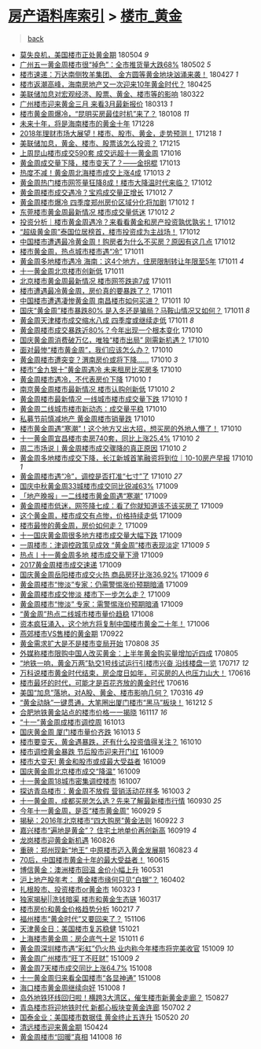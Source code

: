 [房产语料库索引](../../README.md)  > [楼市_黄金](楼市_黄金.md)
====
> [back](../README.md)

- [莫失良机，美国楼市正处黄金期](http://jkwz.applinzi.com/ittc/7099317149917250576.html#%E8%8E%AB%E5%A4%B1%E8%89%AF%E6%9C%BA%EF%BC%8C%E7%BE%8E%E5%9B%BD%E6%A5%BC%E5%B8%82%E6%AD%A3%E5%A4%84%E9%BB%84%E9%87%91%E6%9C%9F) 180504 *9* 
- [广州五一黄金周楼市很“掉色”：全市推货量大跌68%](http://jkwz.applinzi.com/ittc/7098523646299735051.html#%E5%B9%BF%E5%B7%9E%E4%BA%94%E4%B8%80%E9%BB%84%E9%87%91%E5%91%A8%E6%A5%BC%E5%B8%82%E5%BE%88%E2%80%9C%E6%8E%89%E8%89%B2%E2%80%9D%EF%BC%9A%E5%85%A8%E5%B8%82%E6%8E%A8%E8%B4%A7%E9%87%8F%E5%A4%A7%E8%B7%8C68%25) 180502 *5* 
- [楼市速递：万达南侧牧羊集团、 金方圆等黄金地块汹涌来袭！](http://jkwz.applinzi.com/ittc/7096586799113831434.html#%E6%A5%BC%E5%B8%82%E9%80%9F%E9%80%92%EF%BC%9A%E4%B8%87%E8%BE%BE%E5%8D%97%E4%BE%A7%E7%89%A7%E7%BE%8A%E9%9B%86%E5%9B%A2%E3%80%81+%E9%87%91%E6%96%B9%E5%9C%86%E7%AD%89%E9%BB%84%E9%87%91%E5%9C%B0%E5%9D%97%E6%B1%B9%E6%B6%8C%E6%9D%A5%E8%A2%AD%EF%BC%81) 180427 *1* 
- [楼市返潮高峰，海南房地产又一次迎来10年黄金时代？](http://jkwz.applinzi.com/ittc/7096043731633570827.html#%E6%A5%BC%E5%B8%82%E8%BF%94%E6%BD%AE%E9%AB%98%E5%B3%B0%EF%BC%8C%E6%B5%B7%E5%8D%97%E6%88%BF%E5%9C%B0%E4%BA%A7%E5%8F%88%E4%B8%80%E6%AC%A1%E8%BF%8E%E6%9D%A510%E5%B9%B4%E9%BB%84%E9%87%91%E6%97%B6%E4%BB%A3%EF%BC%9F) 180425  
- [美联储加息对宏观经济、股票、黄金、楼市等的影响](http://jkwz.applinzi.com/ittc/7083424900897571846.html#%E7%BE%8E%E8%81%94%E5%82%A8%E5%8A%A0%E6%81%AF%E5%AF%B9%E5%AE%8F%E8%A7%82%E7%BB%8F%E6%B5%8E%E3%80%81%E8%82%A1%E7%A5%A8%E3%80%81%E9%BB%84%E9%87%91%E3%80%81%E6%A5%BC%E5%B8%82%E7%AD%89%E7%9A%84%E5%BD%B1%E5%93%8D) 180322  
- [广州楼市迎来黄金三月 来看3月最新报价](http://jkwz.applinzi.com/ittc/7079857154037384208.html#%E5%B9%BF%E5%B7%9E%E6%A5%BC%E5%B8%82%E8%BF%8E%E6%9D%A5%E9%BB%84%E9%87%91%E4%B8%89%E6%9C%88+%E6%9D%A5%E7%9C%8B3%E6%9C%88%E6%9C%80%E6%96%B0%E6%8A%A5%E4%BB%B7) 180313 *1* 
- [楼市黄金周爆冷，“昆明买房最佳时机”来了？](http://jkwz.applinzi.com/ittc/7056221733592237067.html#%E6%A5%BC%E5%B8%82%E9%BB%84%E9%87%91%E5%91%A8%E7%88%86%E5%86%B7%EF%BC%8C%E2%80%9C%E6%98%86%E6%98%8E%E4%B9%B0%E6%88%BF%E6%9C%80%E4%BD%B3%E6%97%B6%E6%9C%BA%E2%80%9D%E6%9D%A5%E4%BA%86%EF%BC%9F) 180108 *11* 
- [未来十年，将是海南楼市的黄金十年](http://jkwz.applinzi.com/ittc/7052075358738711568.html#%E6%9C%AA%E6%9D%A5%E5%8D%81%E5%B9%B4%EF%BC%8C%E5%B0%86%E6%98%AF%E6%B5%B7%E5%8D%97%E6%A5%BC%E5%B8%82%E7%9A%84%E9%BB%84%E9%87%91%E5%8D%81%E5%B9%B4) 171228  
- [2018年理财市场大展望！楼市、股市、黄金，走势预测！](http://jkwz.applinzi.com/ittc/7048493854796284945.html#2018%E5%B9%B4%E7%90%86%E8%B4%A2%E5%B8%82%E5%9C%BA%E5%A4%A7%E5%B1%95%E6%9C%9B%EF%BC%81%E6%A5%BC%E5%B8%82%E3%80%81%E8%82%A1%E5%B8%82%E3%80%81%E9%BB%84%E9%87%91%EF%BC%8C%E8%B5%B0%E5%8A%BF%E9%A2%84%E6%B5%8B%EF%BC%81) 171218 *1* 
- [美联储加息，黄金、楼市、股票该怎么投资？](http://jkwz.applinzi.com/ittc/7047331998140466192.html#%E7%BE%8E%E8%81%94%E5%82%A8%E5%8A%A0%E6%81%AF%EF%BC%8C%E9%BB%84%E9%87%91%E3%80%81%E6%A5%BC%E5%B8%82%E3%80%81%E8%82%A1%E7%A5%A8%E8%AF%A5%E6%80%8E%E4%B9%88%E6%8A%95%E8%B5%84%EF%BC%9F) 171215  
- [上周昆山楼市成交590套 成交远超十一黄金周](http://jkwz.applinzi.com/ittc/7024988181290812432.html#%E4%B8%8A%E5%91%A8%E6%98%86%E5%B1%B1%E6%A5%BC%E5%B8%82%E6%88%90%E4%BA%A4590%E5%A5%97+%E6%88%90%E4%BA%A4%E8%BF%9C%E8%B6%85%E5%8D%81%E4%B8%80%E9%BB%84%E9%87%91%E5%91%A8) 171016  
- [黄金周成交量下降，楼市变天了？——金拐棍](http://jkwz.applinzi.com/ittc/7023951574697772049.html#%E9%BB%84%E9%87%91%E5%91%A8%E6%88%90%E4%BA%A4%E9%87%8F%E4%B8%8B%E9%99%8D%EF%BC%8C%E6%A5%BC%E5%B8%82%E5%8F%98%E5%A4%A9%E4%BA%86%EF%BC%9F%E2%80%94%E2%80%94%E9%87%91%E6%8B%90%E6%A3%8D) 171013  
- [热度不减！黄金周北海楼市成交上涨4成](http://jkwz.applinzi.com/ittc/7023850884025549841.html#%E7%83%AD%E5%BA%A6%E4%B8%8D%E5%87%8F%EF%BC%81%E9%BB%84%E9%87%91%E5%91%A8%E5%8C%97%E6%B5%B7%E6%A5%BC%E5%B8%82%E6%88%90%E4%BA%A4%E4%B8%8A%E6%B6%A84%E6%88%90) 171013 *2* 
- [黄金周热门楼市网签量狂降8成！楼市大降温时代来临？](http://jkwz.applinzi.com/ittc/7023572503614718992.html#%E9%BB%84%E9%87%91%E5%91%A8%E7%83%AD%E9%97%A8%E6%A5%BC%E5%B8%82%E7%BD%91%E7%AD%BE%E9%87%8F%E7%8B%82%E9%99%8D8%E6%88%90%EF%BC%81%E6%A5%BC%E5%B8%82%E5%A4%A7%E9%99%8D%E6%B8%A9%E6%97%B6%E4%BB%A3%E6%9D%A5%E4%B8%B4%EF%BC%9F) 171012  
- [黄金周楼市成交遇冷？宝鸡成交量正增长](http://jkwz.applinzi.com/ittc/7023559124535739409.html#%E9%BB%84%E9%87%91%E5%91%A8%E6%A5%BC%E5%B8%82%E6%88%90%E4%BA%A4%E9%81%87%E5%86%B7%EF%BC%9F%E5%AE%9D%E9%B8%A1%E6%88%90%E4%BA%A4%E9%87%8F%E6%AD%A3%E5%A2%9E%E9%95%BF) 171012 *7* 
- [黄金周楼市爆冷 四季度郑州房价区域分化将加剧](http://jkwz.applinzi.com/ittc/7023496980347749393.html#%E9%BB%84%E9%87%91%E5%91%A8%E6%A5%BC%E5%B8%82%E7%88%86%E5%86%B7+%E5%9B%9B%E5%AD%A3%E5%BA%A6%E9%83%91%E5%B7%9E%E6%88%BF%E4%BB%B7%E5%8C%BA%E5%9F%9F%E5%88%86%E5%8C%96%E5%B0%86%E5%8A%A0%E5%89%A7) 171012 *1* 
- [东莞楼市黄金周最新情况 楼市成交量低迷](http://jkwz.applinzi.com/ittc/7023522183517832208.html#%E4%B8%9C%E8%8E%9E%E6%A5%BC%E5%B8%82%E9%BB%84%E9%87%91%E5%91%A8%E6%9C%80%E6%96%B0%E6%83%85%E5%86%B5+%E6%A5%BC%E5%B8%82%E6%88%90%E4%BA%A4%E9%87%8F%E4%BD%8E%E8%BF%B7) 171012 *2* 
- [投资分析｜楼市黄金周遇冷？来看看黄金和房产投资孰优孰劣！](http://jkwz.applinzi.com/ittc/7023520380189410321.html#%E6%8A%95%E8%B5%84%E5%88%86%E6%9E%90%EF%BD%9C%E6%A5%BC%E5%B8%82%E9%BB%84%E9%87%91%E5%91%A8%E9%81%87%E5%86%B7%EF%BC%9F%E6%9D%A5%E7%9C%8B%E7%9C%8B%E9%BB%84%E9%87%91%E5%92%8C%E6%88%BF%E4%BA%A7%E6%8A%95%E8%B5%84%E5%AD%B0%E4%BC%98%E5%AD%B0%E5%8A%A3%EF%BC%81) 171012  
- [“超级黄金周”泰国位居榜首，楼市投资成为主战场！](http://jkwz.applinzi.com/ittc/7023503990543877136.html#%E2%80%9C%E8%B6%85%E7%BA%A7%E9%BB%84%E9%87%91%E5%91%A8%E2%80%9D%E6%B3%B0%E5%9B%BD%E4%BD%8D%E5%B1%85%E6%A6%9C%E9%A6%96%EF%BC%8C%E6%A5%BC%E5%B8%82%E6%8A%95%E8%B5%84%E6%88%90%E4%B8%BA%E4%B8%BB%E6%88%98%E5%9C%BA%EF%BC%81) 171012  
- [中国楼市遭遇最冷黄金周！购房者为什么不买房？原因有这几点](http://jkwz.applinzi.com/ittc/7023486720648152081.html#%E4%B8%AD%E5%9B%BD%E6%A5%BC%E5%B8%82%E9%81%AD%E9%81%87%E6%9C%80%E5%86%B7%E9%BB%84%E9%87%91%E5%91%A8%EF%BC%81%E8%B4%AD%E6%88%BF%E8%80%85%E4%B8%BA%E4%BB%80%E4%B9%88%E4%B8%8D%E4%B9%B0%E6%88%BF%EF%BC%9F%E5%8E%9F%E5%9B%A0%E6%9C%89%E8%BF%99%E5%87%A0%E7%82%B9) 171012  
- [楼市黄金周，热点城市楼市遇“冷”](http://jkwz.applinzi.com/ittc/7023237528621155345.html#%E6%A5%BC%E5%B8%82%E9%BB%84%E9%87%91%E5%91%A8%EF%BC%8C%E7%83%AD%E7%82%B9%E5%9F%8E%E5%B8%82%E6%A5%BC%E5%B8%82%E9%81%87%E2%80%9C%E5%86%B7%E2%80%9D) 171011  
- [黄金周多地楼市遇冷 海南：这4个地方，住房限制转让年限至5年](http://jkwz.applinzi.com/ittc/7023222134619505680.html#%E9%BB%84%E9%87%91%E5%91%A8%E5%A4%9A%E5%9C%B0%E6%A5%BC%E5%B8%82%E9%81%87%E5%86%B7+%E6%B5%B7%E5%8D%97%EF%BC%9A%E8%BF%994%E4%B8%AA%E5%9C%B0%E6%96%B9%EF%BC%8C%E4%BD%8F%E6%88%BF%E9%99%90%E5%88%B6%E8%BD%AC%E8%AE%A9%E5%B9%B4%E9%99%90%E8%87%B35%E5%B9%B4) 171011 *4* 
- [十一黄金周北京楼市创新低](http://jkwz.applinzi.com/ittc/7023231599922119697.html#%E5%8D%81%E4%B8%80%E9%BB%84%E9%87%91%E5%91%A8%E5%8C%97%E4%BA%AC%E6%A5%BC%E5%B8%82%E5%88%9B%E6%96%B0%E4%BD%8E) 171011  
- [北京楼市黄金周最新情况 楼市网签跌逾7成](http://jkwz.applinzi.com/ittc/7023175589324915728.html#%E5%8C%97%E4%BA%AC%E6%A5%BC%E5%B8%82%E9%BB%84%E9%87%91%E5%91%A8%E6%9C%80%E6%96%B0%E6%83%85%E5%86%B5+%E6%A5%BC%E5%B8%82%E7%BD%91%E7%AD%BE%E8%B7%8C%E9%80%BE7%E6%88%90) 171011  
- [楼市遭遇最冷黄金周，房价真的要暴跌了？](http://jkwz.applinzi.com/ittc/7023141812032766992.html#%E6%A5%BC%E5%B8%82%E9%81%AD%E9%81%87%E6%9C%80%E5%86%B7%E9%BB%84%E9%87%91%E5%91%A8%EF%BC%8C%E6%88%BF%E4%BB%B7%E7%9C%9F%E7%9A%84%E8%A6%81%E6%9A%B4%E8%B7%8C%E4%BA%86%EF%BC%9F) 171011  
- [中国楼市遭遇凄惨黄金周 南昌楼市如何买进？](http://jkwz.applinzi.com/ittc/7023110273609761809.html#%E4%B8%AD%E5%9B%BD%E6%A5%BC%E5%B8%82%E9%81%AD%E9%81%87%E5%87%84%E6%83%A8%E9%BB%84%E9%87%91%E5%91%A8+%E5%8D%97%E6%98%8C%E6%A5%BC%E5%B8%82%E5%A6%82%E4%BD%95%E4%B9%B0%E8%BF%9B%EF%BC%9F) 171011 *10* 
- [国庆“黄金周”楼市暴跌80% 是入冬还是骗局？马鞍山情况又如何？](http://jkwz.applinzi.com/ittc/7023106657020806161.html#%E5%9B%BD%E5%BA%86%E2%80%9C%E9%BB%84%E9%87%91%E5%91%A8%E2%80%9D%E6%A5%BC%E5%B8%82%E6%9A%B4%E8%B7%8C80%25+%E6%98%AF%E5%85%A5%E5%86%AC%E8%BF%98%E6%98%AF%E9%AA%97%E5%B1%80%EF%BC%9F%E9%A9%AC%E9%9E%8D%E5%B1%B1%E6%83%85%E5%86%B5%E5%8F%88%E5%A6%82%E4%BD%95%EF%BC%9F) 171011 *8* 
- [黄金周天津楼市成交缩水八成 四季度或继续走低](http://jkwz.applinzi.com/ittc/7023086805073789969.html#%E9%BB%84%E9%87%91%E5%91%A8%E5%A4%A9%E6%B4%A5%E6%A5%BC%E5%B8%82%E6%88%90%E4%BA%A4%E7%BC%A9%E6%B0%B4%E5%85%AB%E6%88%90+%E5%9B%9B%E5%AD%A3%E5%BA%A6%E6%88%96%E7%BB%A7%E7%BB%AD%E8%B5%B0%E4%BD%8E) 171011 *8* 
- [黄金周楼市成交暴跌近80%？今年出现一个根本变化](http://jkwz.applinzi.com/ittc/7022882391440491536.html#%E9%BB%84%E9%87%91%E5%91%A8%E6%A5%BC%E5%B8%82%E6%88%90%E4%BA%A4%E6%9A%B4%E8%B7%8C%E8%BF%9180%25%EF%BC%9F%E4%BB%8A%E5%B9%B4%E5%87%BA%E7%8E%B0%E4%B8%80%E4%B8%AA%E6%A0%B9%E6%9C%AC%E5%8F%98%E5%8C%96) 171010  
- [国庆黄金周消费破万亿，唯独“楼市出局” 刚需新机遇？](http://jkwz.applinzi.com/ittc/7022853726749066256.html#%E5%9B%BD%E5%BA%86%E9%BB%84%E9%87%91%E5%91%A8%E6%B6%88%E8%B4%B9%E7%A0%B4%E4%B8%87%E4%BA%BF%EF%BC%8C%E5%94%AF%E7%8B%AC%E2%80%9C%E6%A5%BC%E5%B8%82%E5%87%BA%E5%B1%80%E2%80%9D+%E5%88%9A%E9%9C%80%E6%96%B0%E6%9C%BA%E9%81%87%EF%BC%9F) 171010  
- [面对最惨“楼市黄金周”，我们应该怎么办？](http://jkwz.applinzi.com/ittc/7022845681906222097.html#%E9%9D%A2%E5%AF%B9%E6%9C%80%E6%83%A8%E2%80%9C%E6%A5%BC%E5%B8%82%E9%BB%84%E9%87%91%E5%91%A8%E2%80%9D%EF%BC%8C%E6%88%91%E4%BB%AC%E5%BA%94%E8%AF%A5%E6%80%8E%E4%B9%88%E5%8A%9E%EF%BC%9F) 171010  
- [黄金周楼市遭突变？渭南房价或将下降……](http://jkwz.applinzi.com/ittc/7022834497345815569.html#%E9%BB%84%E9%87%91%E5%91%A8%E6%A5%BC%E5%B8%82%E9%81%AD%E7%AA%81%E5%8F%98%EF%BC%9F%E6%B8%AD%E5%8D%97%E6%88%BF%E4%BB%B7%E6%88%96%E5%B0%86%E4%B8%8B%E9%99%8D%E2%80%A6%E2%80%A6) 171010 *3* 
- [楼市“金九银十”黄金周遇冷 未来租房比买房多](http://jkwz.applinzi.com/ittc/7022818110506271761.html#%E6%A5%BC%E5%B8%82%E2%80%9C%E9%87%91%E4%B9%9D%E9%93%B6%E5%8D%81%E2%80%9D%E9%BB%84%E9%87%91%E5%91%A8%E9%81%87%E5%86%B7+%E6%9C%AA%E6%9D%A5%E7%A7%9F%E6%88%BF%E6%AF%94%E4%B9%B0%E6%88%BF%E5%A4%9A) 171010  
- [黄金周楼市遇冷，不代表房价下降](http://jkwz.applinzi.com/ittc/7022816850386355216.html#%E9%BB%84%E9%87%91%E5%91%A8%E6%A5%BC%E5%B8%82%E9%81%87%E5%86%B7%EF%BC%8C%E4%B8%8D%E4%BB%A3%E8%A1%A8%E6%88%BF%E4%BB%B7%E4%B8%8B%E9%99%8D) 171010 *1* 
- [南京黄金周楼市最新情况 楼市认购创新低](http://jkwz.applinzi.com/ittc/7022781277739156496.html#%E5%8D%97%E4%BA%AC%E9%BB%84%E9%87%91%E5%91%A8%E6%A5%BC%E5%B8%82%E6%9C%80%E6%96%B0%E6%83%85%E5%86%B5+%E6%A5%BC%E5%B8%82%E8%AE%A4%E8%B4%AD%E5%88%9B%E6%96%B0%E4%BD%8E) 171010 *2* 
- [黄金周楼市最新情况 一线城市楼市成交量下跌](http://jkwz.applinzi.com/ittc/7022781278921950225.html#%E9%BB%84%E9%87%91%E5%91%A8%E6%A5%BC%E5%B8%82%E6%9C%80%E6%96%B0%E6%83%85%E5%86%B5+%E4%B8%80%E7%BA%BF%E5%9F%8E%E5%B8%82%E6%A5%BC%E5%B8%82%E6%88%90%E4%BA%A4%E9%87%8F%E4%B8%8B%E8%B7%8C) 171010 *1* 
- [黄金周二线城市楼市新动态：成交量平稳](http://jkwz.applinzi.com/ittc/7022781282361279504.html#%E9%BB%84%E9%87%91%E5%91%A8%E4%BA%8C%E7%BA%BF%E5%9F%8E%E5%B8%82%E6%A5%BC%E5%B8%82%E6%96%B0%E5%8A%A8%E6%80%81%EF%BC%9A%E6%88%90%E4%BA%A4%E9%87%8F%E5%B9%B3%E7%A8%B3) 171010  
- [私募节前慎减地产 黄金周楼市销量跌](http://jkwz.applinzi.com/ittc/7022750804019250192.html#%E7%A7%81%E5%8B%9F%E8%8A%82%E5%89%8D%E6%85%8E%E5%87%8F%E5%9C%B0%E4%BA%A7+%E9%BB%84%E9%87%91%E5%91%A8%E6%A5%BC%E5%B8%82%E9%94%80%E9%87%8F%E8%B7%8C) 171010  
- [楼市黄金周遇“寒潮”！这个地方又出大招，想买房的外地人懵了！](http://jkwz.applinzi.com/ittc/7022756634961642512.html#%E6%A5%BC%E5%B8%82%E9%BB%84%E9%87%91%E5%91%A8%E9%81%87%E2%80%9C%E5%AF%92%E6%BD%AE%E2%80%9D%EF%BC%81%E8%BF%99%E4%B8%AA%E5%9C%B0%E6%96%B9%E5%8F%88%E5%87%BA%E5%A4%A7%E6%8B%9B%EF%BC%8C%E6%83%B3%E4%B9%B0%E6%88%BF%E7%9A%84%E5%A4%96%E5%9C%B0%E4%BA%BA%E6%87%B5%E4%BA%86%EF%BC%81) 171010  
- [十一黄金周宜昌楼市卖房740套，同比上涨25.4%](http://jkwz.applinzi.com/ittc/7022744597883782161.html#%E5%8D%81%E4%B8%80%E9%BB%84%E9%87%91%E5%91%A8%E5%AE%9C%E6%98%8C%E6%A5%BC%E5%B8%82%E5%8D%96%E6%88%BF740%E5%A5%97%EF%BC%8C%E5%90%8C%E6%AF%94%E4%B8%8A%E6%B6%A825.4%25) 171010 *2* 
- [周二市场说丨黄金周楼市成交骤降的真正原因](http://jkwz.applinzi.com/ittc/7022737037185254416.html#%E5%91%A8%E4%BA%8C%E5%B8%82%E5%9C%BA%E8%AF%B4%E4%B8%A8%E9%BB%84%E9%87%91%E5%91%A8%E6%A5%BC%E5%B8%82%E6%88%90%E4%BA%A4%E9%AA%A4%E9%99%8D%E7%9A%84%E7%9C%9F%E6%AD%A3%E5%8E%9F%E5%9B%A0) 171010 *2* 
- [黄金周多地楼市成交下降，长江新城首笔融资将到位｜10-10房产早报](http://jkwz.applinzi.com/ittc/7022725911420601360.html#%E9%BB%84%E9%87%91%E5%91%A8%E5%A4%9A%E5%9C%B0%E6%A5%BC%E5%B8%82%E6%88%90%E4%BA%A4%E4%B8%8B%E9%99%8D%EF%BC%8C%E9%95%BF%E6%B1%9F%E6%96%B0%E5%9F%8E%E9%A6%96%E7%AC%94%E8%9E%8D%E8%B5%84%E5%B0%86%E5%88%B0%E4%BD%8D%EF%BD%9C10-10%E6%88%BF%E4%BA%A7%E6%97%A9%E6%8A%A5) 171010 *1* 
- [黄金周楼市遇“冷”，调控是否打准“七寸”了](http://jkwz.applinzi.com/ittc/7022703845975786512.html#%E9%BB%84%E9%87%91%E5%91%A8%E6%A5%BC%E5%B8%82%E9%81%87%E2%80%9C%E5%86%B7%E2%80%9D%EF%BC%8C%E8%B0%83%E6%8E%A7%E6%98%AF%E5%90%A6%E6%89%93%E5%87%86%E2%80%9C%E4%B8%83%E5%AF%B8%E2%80%9D%E4%BA%86) 171010 *27* 
- [国庆中秋黄金周33城楼市成交同比锐减63%](http://jkwz.applinzi.com/ittc/7022575961688769552.html#%E5%9B%BD%E5%BA%86%E4%B8%AD%E7%A7%8B%E9%BB%84%E9%87%91%E5%91%A833%E5%9F%8E%E6%A5%BC%E5%B8%82%E6%88%90%E4%BA%A4%E5%90%8C%E6%AF%94%E9%94%90%E5%87%8F63%25) 171009  
- [「地产晚报」一二线楼市黄金周遇“寒潮”](http://jkwz.applinzi.com/ittc/7022541360480125968.html#%E3%80%8C%E5%9C%B0%E4%BA%A7%E6%99%9A%E6%8A%A5%E3%80%8D%E4%B8%80%E4%BA%8C%E7%BA%BF%E6%A5%BC%E5%B8%82%E9%BB%84%E9%87%91%E5%91%A8%E9%81%87%E2%80%9C%E5%AF%92%E6%BD%AE%E2%80%9D) 171009  
- [黄金周楼市低迷，网签降七成：看了你就知道该不该买房了](http://jkwz.applinzi.com/ittc/7022473349580719121.html#%E9%BB%84%E9%87%91%E5%91%A8%E6%A5%BC%E5%B8%82%E4%BD%8E%E8%BF%B7%EF%BC%8C%E7%BD%91%E7%AD%BE%E9%99%8D%E4%B8%83%E6%88%90%EF%BC%9A%E7%9C%8B%E4%BA%86%E4%BD%A0%E5%B0%B1%E7%9F%A5%E9%81%93%E8%AF%A5%E4%B8%8D%E8%AF%A5%E4%B9%B0%E6%88%BF%E4%BA%86) 171009  
- [这个黄金周，楼市成交有点惨，价格持续走低](http://jkwz.applinzi.com/ittc/7022469777958896656.html#%E8%BF%99%E4%B8%AA%E9%BB%84%E9%87%91%E5%91%A8%EF%BC%8C%E6%A5%BC%E5%B8%82%E6%88%90%E4%BA%A4%E6%9C%89%E7%82%B9%E6%83%A8%EF%BC%8C%E4%BB%B7%E6%A0%BC%E6%8C%81%E7%BB%AD%E8%B5%B0%E4%BD%8E) 171009  
- [楼市最惨的黄金周，房价如何走？](http://jkwz.applinzi.com/ittc/7022456665255969808.html#%E6%A5%BC%E5%B8%82%E6%9C%80%E6%83%A8%E7%9A%84%E9%BB%84%E9%87%91%E5%91%A8%EF%BC%8C%E6%88%BF%E4%BB%B7%E5%A6%82%E4%BD%95%E8%B5%B0%EF%BC%9F) 171009  
- [十一国庆黄金周很多地方楼市成交量大幅下跌](http://jkwz.applinzi.com/ittc/7022453570102887440.html#%E5%8D%81%E4%B8%80%E5%9B%BD%E5%BA%86%E9%BB%84%E9%87%91%E5%91%A8%E5%BE%88%E5%A4%9A%E5%9C%B0%E6%96%B9%E6%A5%BC%E5%B8%82%E6%88%90%E4%BA%A4%E9%87%8F%E5%A4%A7%E5%B9%85%E4%B8%8B%E8%B7%8C) 171009  
- [一周楼市：津调控政策见成效 “黄金周”楼市表现淡定](http://jkwz.applinzi.com/ittc/7022445845050557457.html#%E4%B8%80%E5%91%A8%E6%A5%BC%E5%B8%82%EF%BC%9A%E6%B4%A5%E8%B0%83%E6%8E%A7%E6%94%BF%E7%AD%96%E8%A7%81%E6%88%90%E6%95%88+%E2%80%9C%E9%BB%84%E9%87%91%E5%91%A8%E2%80%9D%E6%A5%BC%E5%B8%82%E8%A1%A8%E7%8E%B0%E6%B7%A1%E5%AE%9A) 171009 *5* 
- [热点丨十一黄金周多地 楼市成交量下滑](http://jkwz.applinzi.com/ittc/7022399828431209489.html#%E7%83%AD%E7%82%B9%E4%B8%A8%E5%8D%81%E4%B8%80%E9%BB%84%E9%87%91%E5%91%A8%E5%A4%9A%E5%9C%B0+%E6%A5%BC%E5%B8%82%E6%88%90%E4%BA%A4%E9%87%8F%E4%B8%8B%E6%BB%91) 171009  
- [2017黄金周楼市成交速递](http://jkwz.applinzi.com/ittc/7022397099361174545.html#2017%E9%BB%84%E9%87%91%E5%91%A8%E6%A5%BC%E5%B8%82%E6%88%90%E4%BA%A4%E9%80%9F%E9%80%92) 171009  
- [国庆黄金周岳阳楼市成交火热 商品房环比涨36.92%](http://jkwz.applinzi.com/ittc/7022393990345917457.html#%E5%9B%BD%E5%BA%86%E9%BB%84%E9%87%91%E5%91%A8%E5%B2%B3%E9%98%B3%E6%A5%BC%E5%B8%82%E6%88%90%E4%BA%A4%E7%81%AB%E7%83%AD+%E5%95%86%E5%93%81%E6%88%BF%E7%8E%AF%E6%AF%94%E6%B6%A836.92%25) 171009 *6* 
- [黄金周楼市“惨淡”专家：仍需警惕涨价预期暗涌](http://jkwz.applinzi.com/ittc/7022372722733220881.html#%E9%BB%84%E9%87%91%E5%91%A8%E6%A5%BC%E5%B8%82%E2%80%9C%E6%83%A8%E6%B7%A1%E2%80%9D%E4%B8%93%E5%AE%B6%EF%BC%9A%E4%BB%8D%E9%9C%80%E8%AD%A6%E6%83%95%E6%B6%A8%E4%BB%B7%E9%A2%84%E6%9C%9F%E6%9A%97%E6%B6%8C) 171009  
- [黄金周楼市成交惨淡 楼市下一步怎么走？](http://jkwz.applinzi.com/ittc/7022372065024410641.html#%E9%BB%84%E9%87%91%E5%91%A8%E6%A5%BC%E5%B8%82%E6%88%90%E4%BA%A4%E6%83%A8%E6%B7%A1+%E6%A5%BC%E5%B8%82%E4%B8%8B%E4%B8%80%E6%AD%A5%E6%80%8E%E4%B9%88%E8%B5%B0%EF%BC%9F) 171009  
- [黄金周楼市“惨淡” 专家：需警惕涨价预期暗涌](http://jkwz.applinzi.com/ittc/7022338687684314129.html#%E9%BB%84%E9%87%91%E5%91%A8%E6%A5%BC%E5%B8%82%E2%80%9C%E6%83%A8%E6%B7%A1%E2%80%9D+%E4%B8%93%E5%AE%B6%EF%BC%9A%E9%9C%80%E8%AD%A6%E6%83%95%E6%B6%A8%E4%BB%B7%E9%A2%84%E6%9C%9F%E6%9A%97%E6%B6%8C) 171009  
- [“黄金周”热点二线城市楼市量价趋稳](http://jkwz.applinzi.com/ittc/7022093169628546064.html#%E2%80%9C%E9%BB%84%E9%87%91%E5%91%A8%E2%80%9D%E7%83%AD%E7%82%B9%E4%BA%8C%E7%BA%BF%E5%9F%8E%E5%B8%82%E6%A5%BC%E5%B8%82%E9%87%8F%E4%BB%B7%E8%B6%8B%E7%A8%B3) 171008  
- [资本疯狂涌入，这个地方将复制中国楼市黄金二十年！](http://jkwz.applinzi.com/ittc/7021368525824984081.html#%E8%B5%84%E6%9C%AC%E7%96%AF%E7%8B%82%E6%B6%8C%E5%85%A5%EF%BC%8C%E8%BF%99%E4%B8%AA%E5%9C%B0%E6%96%B9%E5%B0%86%E5%A4%8D%E5%88%B6%E4%B8%AD%E5%9B%BD%E6%A5%BC%E5%B8%82%E9%BB%84%E9%87%91%E4%BA%8C%E5%8D%81%E5%B9%B4%EF%BC%81) 171006  
- [燕郊楼市VS售楼的黄金期](http://jkwz.applinzi.com/ittc/7016243831966794768.html#%E7%87%95%E9%83%8A%E6%A5%BC%E5%B8%82VS%E5%94%AE%E6%A5%BC%E7%9A%84%E9%BB%84%E9%87%91%E6%9C%9F) 170922  
- [黄金需求扩大是不是楼市变局开始](http://jkwz.applinzi.com/ittc/6999341590857122833.html#%E9%BB%84%E9%87%91%E9%9C%80%E6%B1%82%E6%89%A9%E5%A4%A7%E6%98%AF%E4%B8%8D%E6%98%AF%E6%A5%BC%E5%B8%82%E5%8F%98%E5%B1%80%E5%BC%80%E5%A7%8B) 170808 *35* 
- [外媒称楼市限购中国人改买黄金：上半年黄金购买量增加近四成](http://jkwz.applinzi.com/ittc/6998107415076406288.html#%E5%A4%96%E5%AA%92%E7%A7%B0%E6%A5%BC%E5%B8%82%E9%99%90%E8%B4%AD%E4%B8%AD%E5%9B%BD%E4%BA%BA%E6%94%B9%E4%B9%B0%E9%BB%84%E9%87%91%EF%BC%9A%E4%B8%8A%E5%8D%8A%E5%B9%B4%E9%BB%84%E9%87%91%E8%B4%AD%E4%B9%B0%E9%87%8F%E5%A2%9E%E5%8A%A0%E8%BF%91%E5%9B%9B%E6%88%90) 170805  
- [“地铁一响，黄金万两”轨交1号线试运行引楼市兴奋 沿线楼盘一览](http://jkwz.applinzi.com/ittc/6991052414961320976.html#%E2%80%9C%E5%9C%B0%E9%93%81%E4%B8%80%E5%93%8D%EF%BC%8C%E9%BB%84%E9%87%91%E4%B8%87%E4%B8%A4%E2%80%9D%E8%BD%A8%E4%BA%A41%E5%8F%B7%E7%BA%BF%E8%AF%95%E8%BF%90%E8%A1%8C%E5%BC%95%E6%A5%BC%E5%B8%82%E5%85%B4%E5%A5%8B+%E6%B2%BF%E7%BA%BF%E6%A5%BC%E7%9B%98%E4%B8%80%E8%A7%88) 170717 *12* 
- [万科说楼市黄金时代结束，房企度日如年，可买房的人也压力山大！](http://jkwz.applinzi.com/ittc/6979887397054448645.html#%E4%B8%87%E7%A7%91%E8%AF%B4%E6%A5%BC%E5%B8%82%E9%BB%84%E9%87%91%E6%97%B6%E4%BB%A3%E7%BB%93%E6%9D%9F%EF%BC%8C%E6%88%BF%E4%BC%81%E5%BA%A6%E6%97%A5%E5%A6%82%E5%B9%B4%EF%BC%8C%E5%8F%AF%E4%B9%B0%E6%88%BF%E7%9A%84%E4%BA%BA%E4%B9%9F%E5%8E%8B%E5%8A%9B%E5%B1%B1%E5%A4%A7%EF%BC%81) 170616  
- [楼市最坏的时代，可能才是百花齐放的黄金时代](http://jkwz.applinzi.com/ittc/6979707498343695365.html#%E6%A5%BC%E5%B8%82%E6%9C%80%E5%9D%8F%E7%9A%84%E6%97%B6%E4%BB%A3%EF%BC%8C%E5%8F%AF%E8%83%BD%E6%89%8D%E6%98%AF%E7%99%BE%E8%8A%B1%E9%BD%90%E6%94%BE%E7%9A%84%E9%BB%84%E9%87%91%E6%97%B6%E4%BB%A3) 170616  
- [美国“加息”落地，对A股、黄金、楼市影响几何？](http://jkwz.applinzi.com/ittc/6945518631847986181.html#%E7%BE%8E%E5%9B%BD%E2%80%9C%E5%8A%A0%E6%81%AF%E2%80%9D%E8%90%BD%E5%9C%B0%EF%BC%8C%E5%AF%B9A%E8%82%A1%E3%80%81%E9%BB%84%E9%87%91%E3%80%81%E6%A5%BC%E5%B8%82%E5%BD%B1%E5%93%8D%E5%87%A0%E4%BD%95%EF%BC%9F) 170316 *49* 
- [“黄金动脉”一键贯通，大笔圈出厦门楼市“黑马”板块！](http://jkwz.applinzi.com/ittc/6910664769148552197.html#%E2%80%9C%E9%BB%84%E9%87%91%E5%8A%A8%E8%84%89%E2%80%9D%E4%B8%80%E9%94%AE%E8%B4%AF%E9%80%9A%EF%BC%8C%E5%A4%A7%E7%AC%94%E5%9C%88%E5%87%BA%E5%8E%A6%E9%97%A8%E6%A5%BC%E5%B8%82%E2%80%9C%E9%BB%91%E9%A9%AC%E2%80%9D%E6%9D%BF%E5%9D%97%EF%BC%81) 161212 *5* 
- [合肥地铁黄金站点的楼市价格一一揭晓](http://jkwz.applinzi.com/ittc/6901214720521929733.html#%E5%90%88%E8%82%A5%E5%9C%B0%E9%93%81%E9%BB%84%E9%87%91%E7%AB%99%E7%82%B9%E7%9A%84%E6%A5%BC%E5%B8%82%E4%BB%B7%E6%A0%BC%E4%B8%80%E4%B8%80%E6%8F%AD%E6%99%93) 161117 *16* 
- [“十一”黄金周成楼市调控周](http://jkwz.applinzi.com/ittc/6888406186818274309.html#%E2%80%9C%E5%8D%81%E4%B8%80%E2%80%9D%E9%BB%84%E9%87%91%E5%91%A8%E6%88%90%E6%A5%BC%E5%B8%82%E8%B0%83%E6%8E%A7%E5%91%A8) 161013  
- [国庆黄金周 厦门楼市量价齐跌](http://jkwz.applinzi.com/ittc/6888369261348652037.html#%E5%9B%BD%E5%BA%86%E9%BB%84%E9%87%91%E5%91%A8+%E5%8E%A6%E9%97%A8%E6%A5%BC%E5%B8%82%E9%87%8F%E4%BB%B7%E9%BD%90%E8%B7%8C) 161013 *5* 
- [楼市要变天，黄金遇暴跌，还有什么投资值得关注？](http://jkwz.applinzi.com/ittc/6887437550414726149.html#%E6%A5%BC%E5%B8%82%E8%A6%81%E5%8F%98%E5%A4%A9%EF%BC%8C%E9%BB%84%E9%87%91%E9%81%87%E6%9A%B4%E8%B7%8C%EF%BC%8C%E8%BF%98%E6%9C%89%E4%BB%80%E4%B9%88%E6%8A%95%E8%B5%84%E5%80%BC%E5%BE%97%E5%85%B3%E6%B3%A8%EF%BC%9F) 161010  
- [楼市调控黄金暴跌 节后股市迎来开门红](http://jkwz.applinzi.com/ittc/6887091527221773317.html#%E6%A5%BC%E5%B8%82%E8%B0%83%E6%8E%A7%E9%BB%84%E9%87%91%E6%9A%B4%E8%B7%8C+%E8%8A%82%E5%90%8E%E8%82%A1%E5%B8%82%E8%BF%8E%E6%9D%A5%E5%BC%80%E9%97%A8%E7%BA%A2) 161009  
- [楼市大变天! 黄金和股市或成最大受益者](http://jkwz.applinzi.com/ittc/6886922948274816004.html#%E6%A5%BC%E5%B8%82%E5%A4%A7%E5%8F%98%E5%A4%A9%21+%E9%BB%84%E9%87%91%E5%92%8C%E8%82%A1%E5%B8%82%E6%88%96%E6%88%90%E6%9C%80%E5%A4%A7%E5%8F%97%E7%9B%8A%E8%80%85) 161009  
- [国庆黄金周北京楼市成交“降温”](http://jkwz.applinzi.com/ittc/6886814704806134788.html#%E5%9B%BD%E5%BA%86%E9%BB%84%E9%87%91%E5%91%A8%E5%8C%97%E4%BA%AC%E6%A5%BC%E5%B8%82%E6%88%90%E4%BA%A4%E2%80%9C%E9%99%8D%E6%B8%A9%E2%80%9D) 161009  
- [十一黄金周18城市密集调控楼市](http://jkwz.applinzi.com/ittc/6886190053046354949.html#%E5%8D%81%E4%B8%80%E9%BB%84%E9%87%91%E5%91%A818%E5%9F%8E%E5%B8%82%E5%AF%86%E9%9B%86%E8%B0%83%E6%8E%A7%E6%A5%BC%E5%B8%82) 161007  
- [探访青岛楼市：黄金周不放假 营销活动花样多](http://jkwz.applinzi.com/ittc/6884690732450841605.html#%E6%8E%A2%E8%AE%BF%E9%9D%92%E5%B2%9B%E6%A5%BC%E5%B8%82%EF%BC%9A%E9%BB%84%E9%87%91%E5%91%A8%E4%B8%8D%E6%94%BE%E5%81%87+%E8%90%A5%E9%94%80%E6%B4%BB%E5%8A%A8%E8%8A%B1%E6%A0%B7%E5%A4%9A) 161003 *2* 
- [十一黄金周，成都买房怎么选？先来了解最新楼市行情](http://jkwz.applinzi.com/ittc/6883606075995063300.html#%E5%8D%81%E4%B8%80%E9%BB%84%E9%87%91%E5%91%A8%EF%BC%8C%E6%88%90%E9%83%BD%E4%B9%B0%E6%88%BF%E6%80%8E%E4%B9%88%E9%80%89%EF%BC%9F%E5%85%88%E6%9D%A5%E4%BA%86%E8%A7%A3%E6%9C%80%E6%96%B0%E6%A5%BC%E5%B8%82%E8%A1%8C%E6%83%85) 160930 *25* 
- [今年十一黄金周，是否“楼市黄金周”](http://jkwz.applinzi.com/ittc/6883400295341638660.html#%E4%BB%8A%E5%B9%B4%E5%8D%81%E4%B8%80%E9%BB%84%E9%87%91%E5%91%A8%EF%BC%8C%E6%98%AF%E5%90%A6%E2%80%9C%E6%A5%BC%E5%B8%82%E9%BB%84%E9%87%91%E5%91%A8%E2%80%9D) 160929 *5* 
- [揭秘：2016年北京楼市“四大购房”黄金法则](http://jkwz.applinzi.com/ittc/6880709487958164485.html#%E6%8F%AD%E7%A7%98%EF%BC%9A2016%E5%B9%B4%E5%8C%97%E4%BA%AC%E6%A5%BC%E5%B8%82%E2%80%9C%E5%9B%9B%E5%A4%A7%E8%B4%AD%E6%88%BF%E2%80%9D%E9%BB%84%E9%87%91%E6%B3%95%E5%88%99) 160922 *3* 
- [嘉兴楼市“遍地是黄金”？ 住宅土地单价再创新高](http://jkwz.applinzi.com/ittc/6879614487610541061.html#%E5%98%89%E5%85%B4%E6%A5%BC%E5%B8%82%E2%80%9C%E9%81%8D%E5%9C%B0%E6%98%AF%E9%BB%84%E9%87%91%E2%80%9D%EF%BC%9F+%E4%BD%8F%E5%AE%85%E5%9C%9F%E5%9C%B0%E5%8D%95%E4%BB%B7%E5%86%8D%E5%88%9B%E6%96%B0%E9%AB%98) 160919 *4* 
- [龙岗楼市迎黄金新机遇](http://jkwz.applinzi.com/ittc/6870574671468168197.html#%E9%BE%99%E5%B2%97%E6%A5%BC%E5%B8%82%E8%BF%8E%E9%BB%84%E9%87%91%E6%96%B0%E6%9C%BA%E9%81%87) 160826  
- [重磅：郑州现新“地王” 中原楼市迈入黄金发展期](http://jkwz.applinzi.com/ittc/6869522341721277445.html#%E9%87%8D%E7%A3%85%EF%BC%9A%E9%83%91%E5%B7%9E%E7%8E%B0%E6%96%B0%E2%80%9C%E5%9C%B0%E7%8E%8B%E2%80%9D+%E4%B8%AD%E5%8E%9F%E6%A5%BC%E5%B8%82%E8%BF%88%E5%85%A5%E9%BB%84%E9%87%91%E5%8F%91%E5%B1%95%E6%9C%9F) 160823 *4* 
- [70后，中国楼市黄金十年的最大受益者！](http://jkwz.applinzi.com/ittc/6843946485028504581.html#70%E5%90%8E%EF%BC%8C%E4%B8%AD%E5%9B%BD%E6%A5%BC%E5%B8%82%E9%BB%84%E9%87%91%E5%8D%81%E5%B9%B4%E7%9A%84%E6%9C%80%E5%A4%A7%E5%8F%97%E7%9B%8A%E8%80%85%EF%BC%81) 160615  
- [博信黄金：澳洲楼市回温 金价小幅上升](http://jkwz.applinzi.com/ittc/6838473928372388868.html#%E5%8D%9A%E4%BF%A1%E9%BB%84%E9%87%91%EF%BC%9A%E6%BE%B3%E6%B4%B2%E6%A5%BC%E5%B8%82%E5%9B%9E%E6%B8%A9+%E9%87%91%E4%BB%B7%E5%B0%8F%E5%B9%85%E4%B8%8A%E5%8D%87) 160531  
- [沪上地产股年考： 黄金楼市缘何只见“白银”？](http://jkwz.applinzi.com/ittc/6816403193973965828.html#%E6%B2%AA%E4%B8%8A%E5%9C%B0%E4%BA%A7%E8%82%A1%E5%B9%B4%E8%80%83%EF%BC%9A+%E9%BB%84%E9%87%91%E6%A5%BC%E5%B8%82%E7%BC%98%E4%BD%95%E5%8F%AA%E8%A7%81%E2%80%9C%E7%99%BD%E9%93%B6%E2%80%9D%EF%BC%9F) 160402  
- [扎根股市、投资楼市or黄金市](http://jkwz.applinzi.com/ittc/6812807625473262597.html#%E6%89%8E%E6%A0%B9%E8%82%A1%E5%B8%82%E3%80%81%E6%8A%95%E8%B5%84%E6%A5%BC%E5%B8%82or%E9%BB%84%E9%87%91%E5%B8%82) 160323 *1* 
- [独家揭秘||洗钱暗渠 楼市和黄金生态链](http://jkwz.applinzi.com/ittc/6810671767618061316.html#%E7%8B%AC%E5%AE%B6%E6%8F%AD%E7%A7%98%7C%7C%E6%B4%97%E9%92%B1%E6%9A%97%E6%B8%A0+%E6%A5%BC%E5%B8%82%E5%92%8C%E9%BB%84%E9%87%91%E7%94%9F%E6%80%81%E9%93%BE) 160317  
- [楼市房价和黄金价格趋势分析](http://jkwz.applinzi.com/ittc/6799845086019978245.html#%E6%A5%BC%E5%B8%82%E6%88%BF%E4%BB%B7%E5%92%8C%E9%BB%84%E9%87%91%E4%BB%B7%E6%A0%BC%E8%B6%8B%E5%8A%BF%E5%88%86%E6%9E%90) 160217 *7* 
- [福州楼市“黄金时代”又要回来了？](http://jkwz.applinzi.com/ittc/6761586092596003844.html#%E7%A6%8F%E5%B7%9E%E6%A5%BC%E5%B8%82%E2%80%9C%E9%BB%84%E9%87%91%E6%97%B6%E4%BB%A3%E2%80%9D%E5%8F%88%E8%A6%81%E5%9B%9E%E6%9D%A5%E4%BA%86%EF%BC%9F) 151106  
- [天津黄金日：美国楼市复苏稳健](http://jkwz.applinzi.com/ittc/6755576797888037893.html#%E5%A4%A9%E6%B4%A5%E9%BB%84%E9%87%91%E6%97%A5%EF%BC%9A%E7%BE%8E%E5%9B%BD%E6%A5%BC%E5%B8%82%E5%A4%8D%E8%8B%8F%E7%A8%B3%E5%81%A5) 151021  
- [上海楼市黄金周：房企底气十足](http://jkwz.applinzi.com/ittc/6751928498046960644.html#%E4%B8%8A%E6%B5%B7%E6%A5%BC%E5%B8%82%E9%BB%84%E9%87%91%E5%91%A8%EF%BC%9A%E6%88%BF%E4%BC%81%E5%BA%95%E6%B0%94%E5%8D%81%E8%B6%B3) 151011 *6* 
- [黄金周深圳楼市遇“彩虹”仍火热 业内称今年楼市将完美收官](http://jkwz.applinzi.com/ittc/6751102988154569732.html#%E9%BB%84%E9%87%91%E5%91%A8%E6%B7%B1%E5%9C%B3%E6%A5%BC%E5%B8%82%E9%81%87%E2%80%9C%E5%BD%A9%E8%99%B9%E2%80%9D%E4%BB%8D%E7%81%AB%E7%83%AD+%E4%B8%9A%E5%86%85%E7%A7%B0%E4%BB%8A%E5%B9%B4%E6%A5%BC%E5%B8%82%E5%B0%86%E5%AE%8C%E7%BE%8E%E6%94%B6%E5%AE%98) 151009 *10* 
- [黄金周广州楼市“旺丁不旺财”](http://jkwz.applinzi.com/ittc/6751092955110310916.html#%E9%BB%84%E9%87%91%E5%91%A8%E5%B9%BF%E5%B7%9E%E6%A5%BC%E5%B8%82%E2%80%9C%E6%97%BA%E4%B8%81%E4%B8%8D%E6%97%BA%E8%B4%A2%E2%80%9D) 151009 *2* 
- [黄金周7天楼市成交同比上涨64.7%](http://jkwz.applinzi.com/ittc/6750897559868687365.html#%E9%BB%84%E9%87%91%E5%91%A87%E5%A4%A9%E6%A5%BC%E5%B8%82%E6%88%90%E4%BA%A4%E5%90%8C%E6%AF%94%E4%B8%8A%E6%B6%A864.7%25) 151008  
- [十一黄金周归来看全国楼市“各显神通”](http://jkwz.applinzi.com/ittc/6750850259394413573.html#%E5%8D%81%E4%B8%80%E9%BB%84%E9%87%91%E5%91%A8%E5%BD%92%E6%9D%A5%E7%9C%8B%E5%85%A8%E5%9B%BD%E6%A5%BC%E5%B8%82%E2%80%9C%E5%90%84%E6%98%BE%E7%A5%9E%E9%80%9A%E2%80%9D) 151008  
- [海口楼市黄金周继续向好](http://jkwz.applinzi.com/ittc/6750724047484781572.html#%E6%B5%B7%E5%8F%A3%E6%A5%BC%E5%B8%82%E9%BB%84%E9%87%91%E5%91%A8%E7%BB%A7%E7%BB%AD%E5%90%91%E5%A5%BD) 151008 *1* 
- [岛外地铁环线回归啦！横跨3大湾区，催生楼市新黄金走廊？](http://jkwz.applinzi.com/ittc/6735144757992440836.html#%E5%B2%9B%E5%A4%96%E5%9C%B0%E9%93%81%E7%8E%AF%E7%BA%BF%E5%9B%9E%E5%BD%92%E5%95%A6%EF%BC%81%E6%A8%AA%E8%B7%A83%E5%A4%A7%E6%B9%BE%E5%8C%BA%EF%BC%8C%E5%82%AC%E7%94%9F%E6%A5%BC%E5%B8%82%E6%96%B0%E9%BB%84%E9%87%91%E8%B5%B0%E5%BB%8A%EF%BC%9F) 150827  
- [青岛楼市将迎地铁时代 新都心板块变黄金连廊](http://jkwz.applinzi.com/ittc/547650611427984924.html#%E9%9D%92%E5%B2%9B%E6%A5%BC%E5%B8%82%E5%B0%86%E8%BF%8E%E5%9C%B0%E9%93%81%E6%97%B6%E4%BB%A3+%E6%96%B0%E9%83%BD%E5%BF%83%E6%9D%BF%E5%9D%97%E5%8F%98%E9%BB%84%E9%87%91%E8%BF%9E%E5%BB%8A) 150702 *2* 
- [国泰金业：美国楼市数据佳 黄金终止五连升](http://jkwz.applinzi.com/ittc/547650611413833218.html#%E5%9B%BD%E6%B3%B0%E9%87%91%E4%B8%9A%EF%BC%9A%E7%BE%8E%E5%9B%BD%E6%A5%BC%E5%B8%82%E6%95%B0%E6%8D%AE%E4%BD%B3+%E9%BB%84%E9%87%91%E7%BB%88%E6%AD%A2%E4%BA%94%E8%BF%9E%E5%8D%87) 150520 *20* 
- [清远楼市迎来黄金期](http://jkwz.applinzi.com/ittc/547650611408919214.html#%E6%B8%85%E8%BF%9C%E6%A5%BC%E5%B8%82%E8%BF%8E%E6%9D%A5%E9%BB%84%E9%87%91%E6%9C%9F) 150424  
- [黄金周楼市“回暖”真相](http://jkwz.applinzi.com/ittc/547650611378348756.html#%E9%BB%84%E9%87%91%E5%91%A8%E6%A5%BC%E5%B8%82%E2%80%9C%E5%9B%9E%E6%9A%96%E2%80%9D%E7%9C%9F%E7%9B%B8) 141008 *16* 
